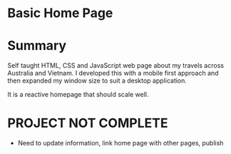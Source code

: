 # Basic Home Page 

# Summary
 
 Self taught HTML, CSS and JavaScript web page about my travels across Australia and Vietnam. I developed this with a mobile first approach and then expanded my window size to suit a desktop application.
 
 It is a reactive homepage that should scale well. 
 
 # PROJECT NOT COMPLETE
 
 - Need to update information, link home page with other pages, publish
